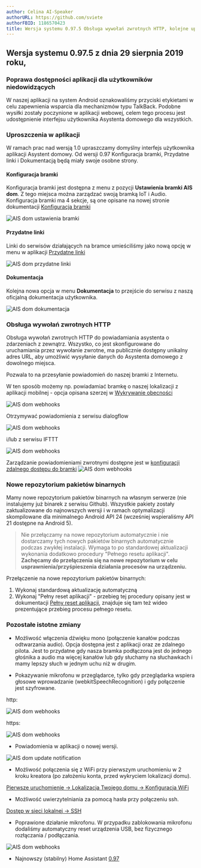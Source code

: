 ```yaml
---
author: Celina AI-Speaker
authorURL: https://github.com/sviete
authorFBID: 1186570423
title: Wersja systemu 0.97.5 Obsługa wywołań zwrotnych HTTP, kolejne uproszczenia w aplikacji
---
```


## Wersja systemu 0.97.5 z dnia 29 sierpnia 2019 roku,

### Poprawa dostępności aplikacji dla użytkowników niedowidzących

W naszej aplikacji na system Android oznakowaliśmy przyciski etykietami w celu zapewnienia wsparcia dla mechanizmów typu TalkBack.
Podobne wysiłki zostały poczynione w aplikacji webowej, celem tego procesu jest udostępnienie interfejsu użytkownika Asystenta domowego dla wszystkich.

### Uproszczenia w aplikacji

W ramach prac nad wersją 1.0 upraszczamy domyślny interfejs użytkownika aplikacji Asystent domowy. 
Od wersji 0.97 Konfiguracja bramki, Przydatne linki i Dokumentacją będą miały swoje osobne strony.

#### Konfiguracja bramki

Konfiguracja bramki jest dostępna z menu z pozycji **Ustawienia bramki AIS dom**. Z tego miejsca można zarządzać swoją bramką IoT i Audio.
Konfiguracja bramki ma 4 sekcje, są one opisane na nowej stronie dokumentacji [Konfiguracja bramki](/AIS-docs/docs/en/ais_bramka_configuration) 

![AIS dom ustawienia bramki](/AIS-docs/img/en/frontend/ais_dom_gate_settings_voice.png)


#### Przydatne linki 

Linki do serwisów działających na bramce umieściliśmy jako nową opcję w menu w aplikacji [Przydatne linki](/AIS-docs/docs/en/ais_bramka_services)

![AIS dom przydatne linki](/AIS-docs/img/en/frontend/ais_dom_links.png)


#### Dokumentacja

Kolejna nowa opcja w menu **Dokumentacja** to przejście do serwisu z naszą oficjalną dokumentacja użytkownika.

![AIS dom dokumentacja](/AIS-docs/img/en/frontend/ais_dom_docs.png)



### Obsługa wywołań zwrotnych HTTP

Obsługa wywołań zwrotnych HTTP do powiadamiania asystenta o zdarzeniach z zewnątrz. 
Wszystko, co jest skonfigurowane do uruchamiania przez wywołanie zwrotne, ma publicznie dostępny unikalny adres URL, aby umożliwić wysyłanie danych do Asystenta domowego z dowolnego miejsca.

Pozwala to na przesyłanie powiadomień do naszej bramki z Internetu. 

W ten sposób możemy np. powiadamiać bramkę o naszej lokalizacji z aplikacji mobilnej - opcja opisana szerzej w [Wykrywanie obecności](/AIS-docs/docs/en/ais_bramka_presence_detection.html)

![AIS dom webhooks](/AIS-docs/img/en/frontend/integration_owntracks.png)

Otrzymywać powiadomienia z serwisu dialogflow

![AIS dom webhooks](/AIS-docs/img/en/frontend/integration_dialogflow.png)

i/lub z serwisu IFTTT

![AIS dom webhooks](/AIS-docs/img/en/frontend/integration_ifttt.png)

Zarządzanie powiadomieniami zwrotnymi dostępne jest w [konfiguracji zdalnego dostępu do bramki](/AIS-docs/docs/en/ais_bramka_configuration.html#konfiguracja-zdalnego-dostępu-do-bramki)
![AIS dom webhooks](/AIS-docs/img/en/frontend/ais_dom_webhooks.png)

### Nowe repozytorium pakietów binarnych

Mamy nowe repozytorium pakietów binarnych na własnym serwerze (nie instalujemy już binarek z serwisu Github). Wszystkie pakiety zostały zaktualizowane do najnowszych wersji i w ramach optymalizacji skompilowane dla minimalnego Android API 24 (wcześniej wspieraliśmy API 21 dostępne na Android 5).

> Nie przełączamy na nowe repozytorium automatycznie i nie dostarczamy tych nowych pakietów binarnych automatycznie podczas zwykłej instalacji. Wymaga to po standardowej aktualizacji wykonania dodatkowo procedury "Pełnego resetu aplikacji". **Zachęcamy do przełączenia się na nowe repozytorium w celu usprawnienia/przyśpieszenia działania procesów na urządzeniu.**

Przełączenie na nowe repozytorium pakietów binarnych:
1. Wykonaj standardową aktualizację automatyczną
2. Wykonaj "Pełny reset aplikacji" - przebieg tej procedury opisany jest w dokumentacji [Pełny reset aplikacji](/AIS-docs/docs/en/ais_bramka_reset_ais_step_by_step.html), znajduje się tam też wideo prezentujące przebieg procesu pełnego resetu.


### Pozostałe istotne zmiany

- Możliwość włączenia dźwięku mono (połączenie kanałów podczas odtwarzania audio).
Opcja dostępna jest z aplikacji oraz ze zdalnego pilota. Jest to przydatne gdy nasza bramka podłączona jest do jednego głośnika a audio ma więcej kanałów lub gdy słuchamy na słuchawkach i mamy lepszy słuch w jednym uchu niż w drugim. 

- Pokazywanie mikrofonu w przeglądarce, tylko gdy przeglądarka wspiera głosowe wprowadzanie (webkitSpeechRecognition) i gdy połączenie jest szyfrowane.

http:

![AIS dom webhooks](/AIS-docs/img/en/blog/no_mic_http.png)

https:

![AIS dom webhooks](/AIS-docs/img/en/blog/yes_mic_https.png)

- Powiadomienia w aplikacji o nowej wersji.

![AIS dom update notification](/AIS-docs/img/en/blog/update_notification.png)

- Możliwość połączenia się z WiFi przy pierwszym uruchomieniu w 2 kroku kreatora (po założeniu konta, przed wykryciem lokalizacji domu).

[Pierwsze uruchomienie -> Lokalizacja Twojego domu -> Konfiguracja WiFi](/AIS-docs/docs/en/ais_bramka_first_run.html#lokalizacja-twojego-domu)

- Możliwość uwierzytelniania za pomocą hasła przy połączeniu ssh.

[Dostęp w sieci lokalnej -> SSH](/AIS-docs/docs/en/next/ais_bramka_remote_ssh.html#autentykacja-za-pomocą-hasła)

- Poprawione działanie mikrofonu. W przypadku zablokowania mikrofonu dodaliśmy automatyczny reset urządzenia USB, bez fizycznego rozłączania / podłączania.

![AIS dom webhooks](/AIS-docs/img/en/blog/repo_update.png)

- Najnowszy (stabilny) Home Assistant <a href="https://www.home-assistant.io/blog/2019/08/07/release-97/" target="_blank">0.97</a>